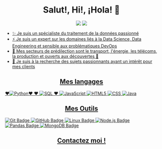 <h1 align="center">Salut!, Hi!, ¡Hola! 👋</h1>

<p align="center">
    <a href="mailto:lucas.nieder-fioletti@outlook.com"><img src="https://img.shields.io/badge/Outlook-%230177B5?style=flat-square&logoColor=white"/></a>
    <a href="https://www.linkedin.com/in/lucas-nieder-fioletti-20598a19"><img src="https://img.shields.io/badge/Linkedin-%230177B5?style=flat-square&logoColor=white"/
</p>

- ✨ Je suis un spécialiste du traitement de la données passionné
- ⚡ Je suis un expert sur les domaines liés à la Data Science, Data Engineering et sensible aux problématiques DevOps
- 👯 Mes secteurs de prédilection sont le transport, l'énergie, les télécoms, la production et ouverts aux découvertes 🤔
- 🔭 Je suis à la recherche des sujets passionnants ayant un intérêt pour mes clients

<h2 align="center">Mes langages</h2>
    
❤️![Python](https://img.shields.io/badge/-Python-000000?style=flat&logo=python)❤️
❤️ ![SQL](https://img.shields.io/badge/-SQL-000000?style=flat&logo=postgresql) ❤️
![JavaScript](https://img.shields.io/badge/-JavaScript-000000?style=flat&logo=javascript)
![HTML5](https://img.shields.io/badge/-HTML5-000000?style=flat&logo=html5)
![CSS](https://img.shields.io/badge/-CSS-000000?style=flat&logo=css3)
![Java](https://img.shields.io/badge/-Java-000000?style=flat&logo=java)

<h2 align="center">Mes Outils</h2>

![Git Badge](https://img.shields.io/badge/Git-F05032?style=flat&logo=git&logoColor=white)
![GitHub Badge](https://img.shields.io/badge/GitHub-181717?style=flat&logo=github&logoColor=white)
![Linux Badge](https://img.shields.io/badge/Linux-FCC624?style=flat&logo=linux&logoColor=black)
![Node.js Badge](https://img.shields.io/badge/Node.js-339933?style=flat&logo=Node.js&logoColor=white)
![Pandas Badge](https://img.shields.io/badge/Pandas-blue?logo=pandas)
![MongoDB Badge](https://img.shields.io/badge/MongoDB-13aa52?style=flat&logo=mongodb&logoColor=white)


<h2 align="center">Contactez moi !</h2>
